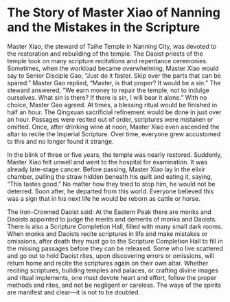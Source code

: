 # The Story of Master Xiao of Nanning and the Mistakes in the Scripture

Master Xiao, the steward of Taihe Temple in Nanning City, was devoted to the restoration and rebuilding of the temple. The Daoist priests of the temple took on many scripture recitations and repentance ceremonies. Sometimes, when the workload became overwhelming, Master Xiao would say to Senior Disciple Gao, “Just do it faster. Skip over the parts that can be spared.” Master Gao replied, “Master, is that proper? It would be a sin.” The steward answered, “We earn money to repair the temple, not to indulge ourselves. What sin is there? If there is sin, I will bear it alone.” With no choice, Master Gao agreed. At times, a blessing ritual would be finished in half an hour. The Qingxuan sacrificial refinement would be done in just over an hour. Passages were recited out of order, scriptures were mistaken or omitted. Once, after drinking wine at noon, Master Xiao even ascended the altar to recite the Imperial Scripture. Over time, everyone grew accustomed to this and no longer found it strange.

In the blink of three or five years, the temple was nearly restored. Suddenly, Master Xiao felt unwell and went to the hospital for examination. It was already late-stage cancer. Before passing, Master Xiao lay in the elixir chamber, pulling the straw hidden beneath his quilt and eating it, saying, “This tastes good.” No matter how they tried to stop him, he would not be deterred. Soon after, he departed from this world. Everyone believed this was a sign that in his next life he would be reborn as cattle or horse.

The Iron-Crowned Daoist said: At the Eastern Peak there are monks and Daoists appointed to judge the merits and demerits of monks and Daoists. There is also a Scripture Completion Hall, filled with many small dark rooms. When monks and Daoists recite scriptures in life and make mistakes or omissions, after death they must go to the Scripture Completion Hall to fill in the missing passages before they can be released. Some who live scattered and go out to hold Daoist rites, upon discovering errors or omissions, will return home and recite the scriptures again on their own altar. Whether reciting scriptures, building temples and palaces, or crafting divine images and ritual implements, one must devote heart and effort, follow the proper methods and rites, and not be negligent or careless. The ways of the spirits are manifest and clear—it is not to be doubted.